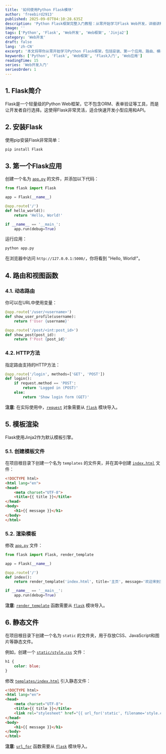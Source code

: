 ```yaml
---
title: '如何使用Python Flask模块'
author: 'freebird2913'
published: 2025-09-07T04:10:28.635Z
description: 'Python Flask框架完整入门教程：从零开始学习Flask Web开发，详细讲解框架安装配置、第一个应用创建、路由系统设计、动态URL参数、HTTP方法处理、Jinja2模板渲染、静态文件管理、表单处理等核心功能，配合实战代码示例，帮助Python开发者快速上手轻量级Web应用开发。'
image: ''
tags: ['Python', 'Flask', 'Web开发', 'Web框架', 'Jinja2']
category: 'Web开发'
draft: false
lang: 'zh-CN'
excerpt: '本文将带你从零开始学习Python Flask框架，包括安装、第一个应用、路由、模板渲染和静态文件，助你快速入门Web开发。'
keywords: ['Python', 'Flask', 'Web框架', 'Flask入门', 'Web应用']
readingTime: 15
series: 'Web开发入门'
seriesOrder: 1
---
```


## 1. Flask简介

Flask是一个轻量级的Python Web框架，它不包含ORM、表单验证等工具，而是让开发者自行选择。这使得Flask非常灵活，适合快速开发小型应用和API。

## 2. 安装Flask

使用pip安装Flask非常简单：

```bash
pip install Flask
```

## 3. 第一个Flask应用

创建一个名为 [`app.py`](app.py) 的文件，并添加以下代码：

```python
from flask import Flask

app = Flask(__name__)

@app.route('/')
def hello_world():
    return 'Hello, World!'

if __name__ == '__main_':
    app.run(debug=True)
```

运行应用：

```bash
python app.py
```

在浏览器中访问 `http://127.0.0.1:5000/`，你将看到 "Hello, World!"。

## 4. 路由和视图函数

### 4.1. 动态路由

你可以在URL中使用变量：

```python
@app.route('/user/<username>')
def show_user_profile(username):
    return f'User {username}'

@app.route('/post/<int:post_id>')
def show_post(post_id):
    return f'Post {post_id}'
```

### 4.2. HTTP方法

指定路由支持的HTTP方法：

```python
@app.route('/login', methods=['GET', 'POST'])
def login():
    if request.method == 'POST':
        return 'Logged in (POST)'
    else:
        return 'Show login form (GET)'
```
**注意**: 在实际使用中，[`request`](flask.request) 对象需要从 [`flask`](flask) 模块导入。

## 5. 模板渲染

Flask使用Jinja2作为默认模板引擎。

### 5.1. 创建模板文件

在项目根目录下创建一个名为 `templates` 的文件夹，并在其中创建 [`index.html`](templates/index.html) 文件：

```html
<!DOCTYPE html>
<html lang="en">
<head>
    <meta charset="UTF-8">
    <title>{{ title }}</title>
</head>
<body>
    <h1>{{ message }}</h1>
</body>
</html>
```

### 5.2. 渲染模板

修改 [`app.py`](app.py) 文件：

```python
from flask import Flask, render_template

app = Flask(__name__)

@app.route('/')
def index():
    return render_template('index.html', title='主页', message='欢迎来到我的Flask应用！')

if __name__ == '__main__':
    app.run(debug=True)
```
**注意**: [`render_template`](flask.render_template) 函数需要从 [`flask`](flask) 模块导入。

## 6. 静态文件

在项目根目录下创建一个名为 `static` 的文件夹，用于存放CSS、JavaScript和图片等静态文件。

例如，创建一个 [`static/style.css`](static/style.css) 文件：

```css
h1 {
    color: blue;
}
```

修改 [`templates/index.html`](templates/index.html) 引入静态文件：

```html
<!DOCTYPE html>
<html lang="en">
<head>
    <meta charset="UTF-8">
    <title>{{ title }}</title>
    <link rel="stylesheet" href="{{ url_for('static', filename='style.css') }}">
</head>
<body>
    <h1>{{ message }}</h1>
</body>
</html>
```
**注意**: [`url_for`](flask.url_for) 函数需要从 [`flask`](flask) 模块导入。
